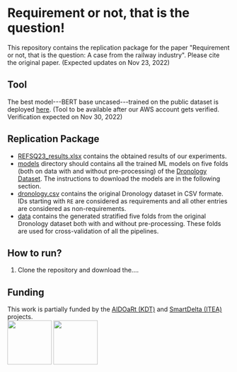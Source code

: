 # Requirement or not, that is the question!
This repository contains the replication package for the paper "Requirement or not, that is the question: A case from the railway industry".
Please cite the original paper. (Expected updates on Nov 23, 2022)

## Tool
The best model---BERT base uncased---trained on the public dataset is deployed [here](https://www.smartdelta.org/rornot). (Tool to be available after our AWS account gets verified. Verification expected on Nov 30, 2022)

## Replication Package
- [REFSQ23_results.xlsx](/REFSQ23_results.xlsx) contains the obtained results of our experiments.
- [models](/models) directory should contains all the trained ML models on five folds (both on data with and without pre-processing) of the [Dronology Dataset](http://sarec.nd.edu/dronology/datasets/01/). The instructions to download the models are in the following section.
- [dronology.csv](/dronology.csv) contains the original Dronology dataset in CSV formate. IDs starting with `RE` are considered as requirements and all other entries are considered as non-requirements.
- [data](/data) contains the generated stratified five folds from the original Dronology dataset both with and without pre-processing. These folds are used for cross-validation of all the pipelines.

## How to run?
1. Clone the repository and download the....

## Funding
This work is partially funded by the [AIDOaRt (KDT)](https://sites.mdu.se/aidoart) and [SmartDelta (ITEA)](https://itea4.org/project/smartdelta.html) projects.
<br><img src="https://smartdelta.org/wp-content/uploads/2021/12/1500x500_170x60.jpeg" width="100" >
<img src="https://sites.mdu.se/images/18.53e5afc518094948a11572ed/1622585177018/Logga%20AIDOaRt.jpg" width="100" >
